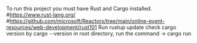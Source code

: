 To run this project you must have Rust and Cargo installed.  
#https://www.rust-lang.org/
#https://github.com/microsoft/Reactors/tree/main/online-event-resources/web-development/rust101
Run rustup update
check cargo version by cargo --version
in root directory, run the command -> cargo run
